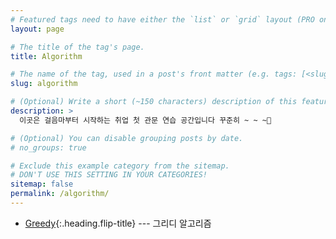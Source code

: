 ```yaml
---
# Featured tags need to have either the `list` or `grid` layout (PRO only).
layout: page

# The title of the tag's page.
title: Algorithm

# The name of the tag, used in a post's front matter (e.g. tags: [<slug>]).
slug: algorithm

# (Optional) Write a short (~150 characters) description of this featured tag.
description: >
  이곳은 걸음마부터 시작하는 취업 첫 관문 연습 공간입니다 꾸준히 ~ ~ ~🚗

# (Optional) You can disable grouping posts by date.
# no_groups: true

# Exclude this example category from the sitemap.
# DON'T USE THIS SETTING IN YOUR CATEGORIES!
sitemap: false
permalink: /algorithm/
---
```


* [Greedy]{:.heading.flip-title} --- 그리디 알고리즘

[greedy]: greedy.md